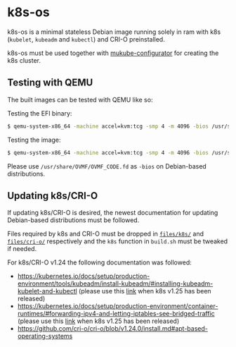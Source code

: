 # k8s-os

k8s-os is a minimal stateless Debian image running solely in ram with k8s (`kubelet`, `kubeadm` and `kubectl`) and CRI-O preinstalled.

k8s-os must be used together with [mukube-configurator](https://github.com/distributed-technologies/mukube-configurator) for creating the k8s cluster.

## Testing with QEMU

The built images can be tested with QEMU like so:

Testing the EFI binary:
```sh
$ qemu-system-x86_64 -machine accel=kvm:tcg -smp 4 -m 4096 -bios /usr/share/edk2-ovmf/x64/OVMF_CODE.fd -kernel output/k8s-os-dev.efi -monitor none -serial mon:stdio -nographic
```

Testing the image:
```sh
$ qemu-system-x86_64 -machine accel=kvm:tcg -smp 4 -m 4096 -bios /usr/share/edk2-ovmf/x64/OVMF_CODE.fd -drive file=output/k8s-os-dev.img,format=raw -monitor none -serial mon:stdio -nographic
```

Please use `/usr/share/OVMF/OVMF_CODE.fd` as `-bios` on Debian-based distributions.

## Updating k8s/CRI-O

If updating k8s/CRI-O is desired, the newest documentation for updating Debian-based distributions must be followed.

Files required by k8s and CRI-O must be dropped in [`files/k8s/`](files/k8s/) and [`files/cri-o/`](files/cri-o/) respectively and the `k8s` function in `build.sh` must be tweaked if needed.

For k8s/CRI-O v1.24 the following documentation was followed:
* https://kubernetes.io/docs/setup/production-environment/tools/kubeadm/install-kubeadm/#installing-kubeadm-kubelet-and-kubectl (please use this [link](https://v1-24.docs.kubernetes.io/docs/setup/production-environment/tools/kubeadm/install-kubeadm/#installing-kubeadm-kubelet-and-kubectl) when k8s v1.25 has been released)
* https://kubernetes.io/docs/setup/production-environment/container-runtimes/#forwarding-ipv4-and-letting-iptables-see-bridged-traffic (please use this [link](https://v1-24.docs.kubernetes.io/docs/setup/production-environment/container-runtimes/#forwarding-ipv4-and-letting-iptables-see-bridged-traffic) when k8s v1.25 has been released)
* https://github.com/cri-o/cri-o/blob/v1.24.0/install.md#apt-based-operating-systems

